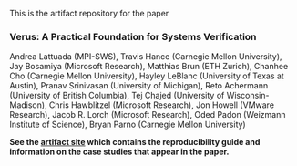 This is the artifact repository for the paper

### Verus: A Practical Foundation for Systems Verification

Andrea Lattuada (MPI-SWS), Travis Hance (Carnegie Mellon University), Jay Bosamiya (Microsoft Research), Matthias Brun (ETH Zurich), Chanhee Cho (Carnegie Mellon University), Hayley LeBlanc (University of Texas at Austin), Pranav Srinivasan (University of Michigan), Reto Achermann (University of British Columbia), Tej Chajed (University of Wisconsin-Madison), Chris Hawblitzel (Microsoft Research), Jon Howell (VMware Research), Jacob R. Lorch (Microsoft Research), Oded Padon (Weizmann Institute of Science), Bryan Parno (Carnegie Mellon University)

**See the [artifact site](https://verus-lang.github.io/paper-sosp24-artifact/) which contains the reproducibility guide and information on the case studies that appear in the paper.**